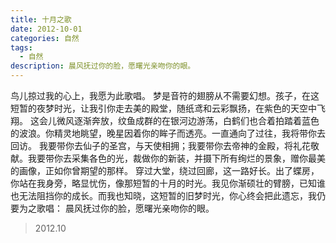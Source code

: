 ```yaml
---
title: 十月之歌
date: 2012-10-01
categories: 自然
tags:
  - 自然
description: 晨风抚过你的脸，愿曙光亲吻你的眼。
---
```


鸟儿掠过我的心上，我愿为此歌唱。
梦是音符的翅膀从不需要幻想。孩子，在这短暂的夜梦时光，让我引你走去美的殿堂，随纸鸢和云彩飘扬，在紫色的天空中飞翔。
这会儿微风逐渐奔放，纹鱼成群的在银河边游荡，白鹤们也合着拍踏着蓝色的波浪。你精灵地眺望，晚星因着你的眸子而透亮。一直通向了过往，我将带你去回访。
我要带你去仙子的圣宫，与天使相拥；我要带你去帝神的金殿，将礼花敬献。我要带你去采集各色的光，裁做你的新装，并摄下所有绚烂的景象，赠你最美的画像，正如你曾期望的那样。
穿过大堂，绕过回廊，这一路好长。出了蝶房，你站在我身旁，略显忧伤，像那短暂的十月的时光。我见你渐硕壮的臂膀，已知谁也无法阻挡你的成长。而我也知晓，这短暂的旧梦时光，你心终会把此遗忘，我仍要为之歌唱：
晨风抚过你的脸，愿曙光亲吻你的眼。

> 2012.10